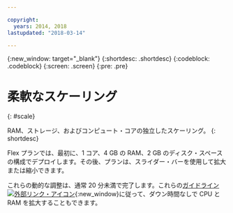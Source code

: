 ```yaml
---

copyright:
  years: 2014, 2018
lastupdated: "2018-03-14"

---
```


<!-- Attribute definitions --> 
{:new_window: target="_blank"}
{:shortdesc: .shortdesc}
{:codeblock: .codeblock}
{:screen: .screen}
{:pre: .pre}

# 柔軟なスケーリング
{: #scale}

RAM、ストレージ、およびコンピュート・コアの独立したスケーリング。
{: shortdesc}

Flex プランでは、最初に、1 コア、4 GB の RAM、2 GB のディスク・スペースの構成でデプロイします。その後、プランは、スライダー・バーを使用して拡大または縮小できます。

これらの動的な調整は、通常 20 分未満で完了します。これらの[ガイドライン![外部リンク・アイコン](../../icons/launch-glyph.svg "外部リンク・アイコン")](https://developer.ibm.com/answers/questions/381931/how-can-i-scale-cpu-up-and-down-without-downtime-o.html){:new_window}に従って、ダウン時間なしで CPU と RAM を拡大することもできます。
